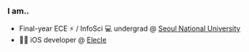 ### I am..

- Final-year ECE ⚡ / InfoSci 💻 undergrad @ [Seoul National University](https://www.snu.ac.kr)
- 👨‍💻 iOS developer @ [Elecle](https://elecle.bike)

